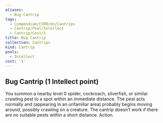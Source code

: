 ```yaml
---
aliases:
  - Bug Cantrip
tags:
  - Compendium/CSRD/en/Cantrips
  - Cantrip/Pool/Intellect
  - Cantrip/Cost/1
title: Bug Cantrip
collection: Cantrips
kind: Cantrip
pools:
  - Intellect
cost: '1'
---
```

## Bug Cantrip (1 Intellect point)
You summon a nearby level 0 spider, cockroach, silverfish, or similar crawling pest to a spot within an immediate distance. The pest acts normally and (appearing in an unfamiliar area) probably begins moving around, possibly crawling on a creature. The cantrip doesn’t work if there are no suitable pests within a short distance. Action. 
